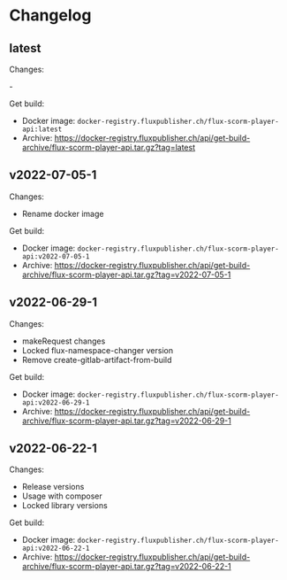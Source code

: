 # Changelog

## latest

Changes:

\-

Get build:

- Docker image: `docker-registry.fluxpublisher.ch/flux-scorm-player-api:latest`
- Archive: https://docker-registry.fluxpublisher.ch/api/get-build-archive/flux-scorm-player-api.tar.gz?tag=latest

## v2022-07-05-1

Changes:

- Rename docker image

Get build:

- Docker image: `docker-registry.fluxpublisher.ch/flux-scorm-player-api:v2022-07-05-1`
- Archive: https://docker-registry.fluxpublisher.ch/api/get-build-archive/flux-scorm-player-api.tar.gz?tag=v2022-07-05-1

## v2022-06-29-1

Changes:

- makeRequest changes
- Locked flux-namespace-changer version
- Remove create-gitlab-artifact-from-build

Get build:

- Docker image: `docker-registry.fluxpublisher.ch/flux-scorm-player-api:v2022-06-29-1`
- Archive: https://docker-registry.fluxpublisher.ch/api/get-build-archive/flux-scorm-player-api.tar.gz?tag=v2022-06-29-1

## v2022-06-22-1

Changes:

- Release versions
- Usage with composer
- Locked library versions

Get build:

- Docker image: `docker-registry.fluxpublisher.ch/flux-scorm-player-api:v2022-06-22-1`
- Archive: https://docker-registry.fluxpublisher.ch/api/get-build-archive/flux-scorm-player-api.tar.gz?tag=v2022-06-22-1

